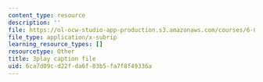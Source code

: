 ```yaml
---
content_type: resource
description: ''
file: https://ol-ocw-studio-app-production.s3.amazonaws.com/courses/6-832-underactuated-robotics-spring-2009/6ca7d09cd22fda6f83b5fa7f8f49336a_-RRYZ-b9NpI.srt
file_type: application/x-subrip
learning_resource_types: []
resourcetype: Other
title: 3play caption file
uid: 6ca7d09c-d22f-da6f-83b5-fa7f8f49336a
---
```

